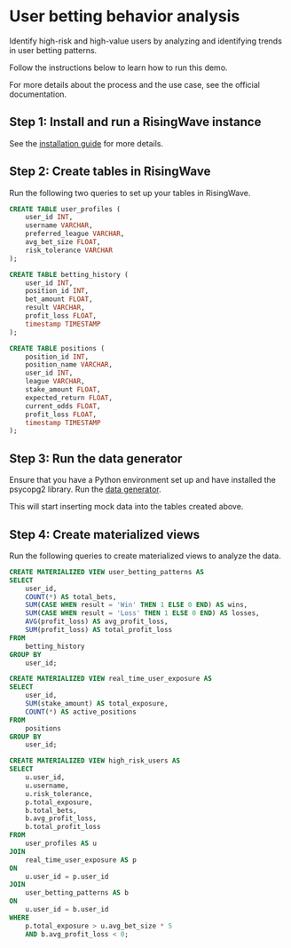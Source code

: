 # User betting behavior analysis

Identify high-risk and high-value users by analyzing and identifying trends in user betting patterns.

Follow the instructions below to learn how to run this demo. 

For more details about the process and the use case, see the official documentation.

## Step 1: Install and run a RisingWave instance

See the [installation guide](/00-get-started/00-install-kafka-pg-rw.md#install-risingwave) for more details.

## Step 2: Create tables in RisingWave

Run the following two queries to set up your tables in RisingWave.

```sql
CREATE TABLE user_profiles (
    user_id INT,
    username VARCHAR,
    preferred_league VARCHAR,
    avg_bet_size FLOAT,
    risk_tolerance VARCHAR
);
```

```sql
CREATE TABLE betting_history (
    user_id INT,
    position_id INT,
    bet_amount FLOAT,
    result VARCHAR,
    profit_loss FLOAT, 
    timestamp TIMESTAMP
);
```

```sql
CREATE TABLE positions (
    position_id INT,
    position_name VARCHAR,
    user_id INT,
    league VARCHAR,
    stake_amount FLOAT,
    expected_return FLOAT,
    current_odds FLOAT,
    profit_loss FLOAT,
    timestamp TIMESTAMP
);
```

## Step 3: Run the data generator

Ensure that you have a Python environment set up and have installed the psycopg2 library. Run the [data generator](02-simple-demos/sports_betting/user_betting_behavior/data_generator.py).

This will start inserting mock data into the tables created above.

## Step 4: Create materialized views

Run the following queries to create materialized views to analyze the data.

```sql
CREATE MATERIALIZED VIEW user_betting_patterns AS
SELECT
    user_id,
    COUNT(*) AS total_bets,
    SUM(CASE WHEN result = 'Win' THEN 1 ELSE 0 END) AS wins,
    SUM(CASE WHEN result = 'Loss' THEN 1 ELSE 0 END) AS losses,
    AVG(profit_loss) AS avg_profit_loss,
    SUM(profit_loss) AS total_profit_loss
FROM
    betting_history
GROUP BY
    user_id;
```

```sql
CREATE MATERIALIZED VIEW real_time_user_exposure AS
SELECT
    user_id,
    SUM(stake_amount) AS total_exposure,
    COUNT(*) AS active_positions
FROM
    positions
GROUP BY
    user_id;
```

```sql
CREATE MATERIALIZED VIEW high_risk_users AS
SELECT
    u.user_id,
    u.username,
    u.risk_tolerance,
    p.total_exposure,
    b.total_bets,
    b.avg_profit_loss,
    b.total_profit_loss
FROM
    user_profiles AS u
JOIN
    real_time_user_exposure AS p
ON
    u.user_id = p.user_id
JOIN
    user_betting_patterns AS b
ON
    u.user_id = b.user_id
WHERE
    p.total_exposure > u.avg_bet_size * 5
    AND b.avg_profit_loss < 0;
```